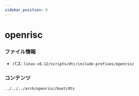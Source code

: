 ```yaml
---
sidebar_position: 8
---
```

# openrisc

### ファイル情報

- パス: `linux-v6.12/scripts/dtc/include-prefixes/openrisc`

### コンテンツ

```txt
../../../arch/openrisc/boot/dts
```
